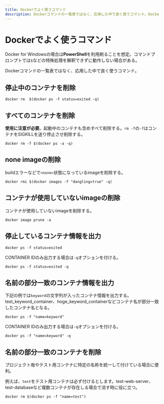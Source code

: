 ```yaml
---
title: Dockerでよく使うコマンド
description: Dockerコマンドの一覧表ではなく、応用した中で良く使うコマンド。Docker for Windowsの場合はPowerShellを利用刷ることを想定。コマンドプロンプトでは$などの特殊処理を解釈できずに動作しない場合がある。
---
```


# Dockerでよく使うコマンド

Docker for Windowsの場合は**PowerShell**を利用刷ることを想定。コマンドプロンプトでは`$`などの特殊処理を解釈できずに動作しない場合がある。

Dockerコマンドの一覧表ではなく、応用した中で良く使うコマンド。

## 停止中のコンテナを削除

```plaintext
docker rm  $(docker ps -f status=exited -q)
```

## すべてのコンテナを削除

**使用に注意が必要**。起動中のコンテナも含めすべて削除する。`rm -f`の`-f`はコンテナをSIGKILLを送り停止させ削除する。

```plaintext
docker rm -f $(docker ps -a -q)
```

## none imageの削除

buildエラーなどで`<none>`状態になっているimageを削除する。

```plaintext
docker rmi $(docker images -f "dangling=true" -q)
```

## コンテナが使用していないimageの削除

コンテナが使用していないimageを削除する。

```plaintext
docker image prune -a
```

## 停止しているコンテナ情報を出力

```plaintext
docker ps -f status=exited
```

CONTAINER IDのみ出力する場合は`-q`オプションを付ける。

```plaintext
docker ps -f status=exited -q
```

## 名前の部分一致のコンテナ情報を出力

下記の例では`keyword`の文字列が入ったコンテナ情報を出力する。test_keyword_container、hoge_keyword_containerなどコンテナ名が部分一致したコンテナ名となる。

```plaintext
docker ps -f "name=keyword"
```

CONTAINER IDのみ出力する場合は`-q`オプションを付ける。

```plaintext
docker ps -f "name=keyword" -q
```

## 名前の部分一致のコンテナを削除

プロジェクト毎やテスト用コンテナに特定の名称を統一して付けている場合に便利。

例えば、`test`をテスト用コンテナは必ず付けるとします。test-web-server、test-databaseなど複数コンテナが存在しる場合で消す時に役に立つ。

```plaintext
docker rm $(docker ps -f "name=test")
```
